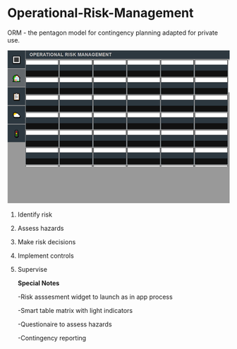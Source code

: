 # Operational-Risk-Management
ORM - the pentagon model for contingency planning adapted for private use.


![](https://raw.githubusercontent.com/Ehawk82/Operational-Risk-Management/master/src/assets/matrix-image.bmp)

<!--[go here](https://github.com/Ehawk82/Operational-Risk-Management.git/master/index.html)-->

1.  Identify risk
2.  Assess hazards
3.  Make risk decisions
4.  Implement controls
5.  Supervise

    **Special Notes**

    <p>-Risk asssesment widget to launch as in app process</p>
    <p>-Smart table matrix with light indicators</p>
    <p>-Questionaire to assess hazards</p>
    <p>-Contingency reporting</p>

